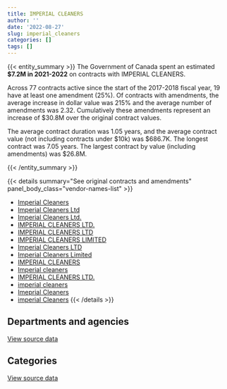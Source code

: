 ```yaml
---
title: IMPERIAL CLEANERS
author: ''
date: '2022-08-27'
slug: imperial_cleaners
categories: []
tags: []
---
```


<script src="/rmarkdown-libs/htmlwidgets/htmlwidgets.js"></script>
<link href="/rmarkdown-libs/datatables-css/datatables-crosstalk.css" rel="stylesheet" />
<script src="/rmarkdown-libs/datatables-binding/datatables.js"></script>
<script src="/rmarkdown-libs/jquery/jquery-3.6.0.min.js"></script>
<link href="/rmarkdown-libs/dt-core-bootstrap/css/dataTables.bootstrap.min.css" rel="stylesheet" />
<link href="/rmarkdown-libs/dt-core-bootstrap/css/dataTables.bootstrap.extra.css" rel="stylesheet" />
<script src="/rmarkdown-libs/dt-core-bootstrap/js/jquery.dataTables.min.js"></script>
<script src="/rmarkdown-libs/dt-core-bootstrap/js/dataTables.bootstrap.min.js"></script>
<link href="/rmarkdown-libs/crosstalk/css/crosstalk.min.css" rel="stylesheet" />
<script src="/rmarkdown-libs/crosstalk/js/crosstalk.min.js"></script>
<script src="/rmarkdown-libs/htmlwidgets/htmlwidgets.js"></script>
<link href="/rmarkdown-libs/datatables-css/datatables-crosstalk.css" rel="stylesheet" />
<script src="/rmarkdown-libs/datatables-binding/datatables.js"></script>
<script src="/rmarkdown-libs/jquery/jquery-3.6.0.min.js"></script>
<link href="/rmarkdown-libs/dt-core-bootstrap/css/dataTables.bootstrap.min.css" rel="stylesheet" />
<link href="/rmarkdown-libs/dt-core-bootstrap/css/dataTables.bootstrap.extra.css" rel="stylesheet" />
<script src="/rmarkdown-libs/dt-core-bootstrap/js/jquery.dataTables.min.js"></script>
<script src="/rmarkdown-libs/dt-core-bootstrap/js/dataTables.bootstrap.min.js"></script>
<link href="/rmarkdown-libs/crosstalk/css/crosstalk.min.css" rel="stylesheet" />
<script src="/rmarkdown-libs/crosstalk/js/crosstalk.min.js"></script>

{{< entity_summary >}}
The Government of Canada spent an estimated **\$7.2M in 2021-2022** on contracts with IMPERIAL CLEANERS.

Across 77 contracts active since the start of the 2017-2018 fiscal year, 19 have at least one amendment (25%). Of contracts with amendments, the average increase in dollar value was 215% and the average number of amendments was 2.32. Cumulatively these amendments represent an increase of \$30.8M over the original contract values.

The average contract duration was 1.05 years, and the average contract value (not including contracts under \$10k) was \$686.7K. The longest contract was 7.05 years. The largest contract by value (including amendments) was \$26.8M.

{{< /entity_summary >}}

{{< details summary="See original contracts and amendments" panel_body_class="vendor-names-list" >}}
- [Imperial Cleaners](https://search.open.canada.ca/en/ct/?sort=contract_value_f%20desc&page=1&search_text=%22Imperial%20Cleaners%22)
- [Imperial Cleaners Ltd](https://search.open.canada.ca/en/ct/?sort=contract_value_f%20desc&page=1&search_text=%22Imperial%20Cleaners%20Ltd%22)
- [Imperial Cleaners Ltd.](https://search.open.canada.ca/en/ct/?sort=contract_value_f%20desc&page=1&search_text=%22Imperial%20Cleaners%20Ltd.%22)
- [IMPERIAL CLEANERS LTD.](https://search.open.canada.ca/en/ct/?sort=contract_value_f%20desc&page=1&search_text=%22IMPERIAL%20CLEANERS%20LTD.%22)
- [IMPERIAL CLEANERS LTD](https://search.open.canada.ca/en/ct/?sort=contract_value_f%20desc&page=1&search_text=%22IMPERIAL%20CLEANERS%20LTD%22)
- [IMPERIAL CLEANERS LIMITED](https://search.open.canada.ca/en/ct/?sort=contract_value_f%20desc&page=1&search_text=%22IMPERIAL%20CLEANERS%20LIMITED%22)
- [Imperial Cleaners LTD](https://search.open.canada.ca/en/ct/?sort=contract_value_f%20desc&page=1&search_text=%22Imperial%20Cleaners%20LTD%22)
- [Imperial Cleaners Limited](https://search.open.canada.ca/en/ct/?sort=contract_value_f%20desc&page=1&search_text=%22Imperial%20Cleaners%20Limited%22)
- [IMPERIAL CLEANERS](https://search.open.canada.ca/en/ct/?sort=contract_value_f%20desc&page=1&search_text=%22IMPERIAL%20CLEANERS%22)
- [Imperial cleaners](https://search.open.canada.ca/en/ct/?sort=contract_value_f%20desc&page=1&search_text=%22Imperial%20cleaners%22)
- [IMPERIAL CLEANERS LTD.](https://search.open.canada.ca/en/ct/?sort=contract_value_f%20desc&page=1&search_text=%22IMPERIAL%20CLEANERS%20%20LTD.%22)
- [imperial cleaners](https://search.open.canada.ca/en/ct/?sort=contract_value_f%20desc&page=1&search_text=%22imperial%20cleaners%22)
- [Imeprial Cleaners](https://search.open.canada.ca/en/ct/?sort=contract_value_f%20desc&page=1&search_text=%22Imeprial%20Cleaners%22)
- [imperial Cleaners](https://search.open.canada.ca/en/ct/?sort=contract_value_f%20desc&page=1&search_text=%22imperial%20Cleaners%22)
{{< /details >}}

## Departments and agencies

<div id="htmlwidget-1" style="width:100%;height:auto;" class="datatables html-widget"></div>
<script type="application/json" data-for="htmlwidget-1">{"x":{"style":"bootstrap","filter":"none","vertical":false,"data":[["<a href=\"/departments/aafc-aac/\">Agriculture and Agri-Food Canada<\/a>","<a href=\"/departments/cfia-acia/\">Canadian Food Inspection Agency<\/a>","<a href=\"/departments/dnd-mdn/\">National Defence<\/a>","<a href=\"/departments/nrc-cnrc/\">National Research Council Canada<\/a>","<a href=\"/departments/pc/\">Parks Canada<\/a>","<a href=\"/departments/pwgsc-tpsgc/\">Public Services and Procurement Canada<\/a>"],[158683.92,102281.21,9847930.98,95314.57,196002.13,300790.34],[211964.66,102561.43,8147567.38,95575.71,159479.71,824.08],[211385.52,110265.83,5579415.88,95314.57,134722.39,null],[211385.52,110265.83,6209727.87,101513.58,134722.39,438557.92]],"container":"<table class=\"table table-striped table-hover row-border order-column display\">\n  <thead>\n    <tr>\n      <th>Department<\/th>\n      <th>2018-2019<\/th>\n      <th>2019-2020<\/th>\n      <th>2020-2021<\/th>\n      <th>2021-2022<\/th>\n    <\/tr>\n  <\/thead>\n<\/table>","options":{"order":[[4,"desc"]],"pageLength":10,"autoWidth":true,"columnDefs":[{"targets":1,"render":"function(data, type, row, meta) {\n    return type !== 'display' ? data : DTWidget.formatCurrency(data, \"$\", 2, 3, \",\", \".\", true, null);\n  }"},{"targets":2,"render":"function(data, type, row, meta) {\n    return type !== 'display' ? data : DTWidget.formatCurrency(data, \"$\", 2, 3, \",\", \".\", true, null);\n  }"},{"targets":3,"render":"function(data, type, row, meta) {\n    return type !== 'display' ? data : DTWidget.formatCurrency(data, \"$\", 2, 3, \",\", \".\", true, null);\n  }"},{"targets":4,"render":"function(data, type, row, meta) {\n    return type !== 'display' ? data : DTWidget.formatCurrency(data, \"$\", 2, 3, \",\", \".\", true, null);\n  }"},{"width":"16%","targets":[1,2,3,4]},{"className":"dt-right","targets":[1,2,3,4]}],"orderClasses":false}},"evals":["options.columnDefs.0.render","options.columnDefs.1.render","options.columnDefs.2.render","options.columnDefs.3.render"],"jsHooks":[]}</script>
<p class="text-right">
<a href="https://github.com/GoC-Spending/contracts-data/tree/main/data/out/vendors/imperial_cleaners/summary_by_fiscal_year_by_department.csv" class="source-data-link btn btn-link">View source data</a>
</p>

## Categories

<div id="htmlwidget-2" style="width:100%;height:auto;" class="datatables html-widget"></div>
<script type="application/json" data-for="htmlwidget-2">{"x":{"style":"bootstrap","filter":"none","vertical":false,"data":[["<a href=\"/categories/1_facilities_and_construction/\">Facilities and construction<\/a>","<a href=\"/categories/2_professional_services/\">Professional services<\/a>"],[10345492.42,355510.73],[8694248.48,23724.5],[6131104.2,null],[7039169.58,167003.53]],"container":"<table class=\"table table-striped table-hover row-border order-column display\">\n  <thead>\n    <tr>\n      <th>Category<\/th>\n      <th>2018-2019<\/th>\n      <th>2019-2020<\/th>\n      <th>2020-2021<\/th>\n      <th>2021-2022<\/th>\n    <\/tr>\n  <\/thead>\n<\/table>","options":{"order":[[4,"desc"]],"dom":"t","pageLength":30,"autoWidth":true,"columnDefs":[{"targets":1,"render":"function(data, type, row, meta) {\n    return type !== 'display' ? data : DTWidget.formatCurrency(data, \"$\", 2, 3, \",\", \".\", true, null);\n  }"},{"targets":2,"render":"function(data, type, row, meta) {\n    return type !== 'display' ? data : DTWidget.formatCurrency(data, \"$\", 2, 3, \",\", \".\", true, null);\n  }"},{"targets":3,"render":"function(data, type, row, meta) {\n    return type !== 'display' ? data : DTWidget.formatCurrency(data, \"$\", 2, 3, \",\", \".\", true, null);\n  }"},{"targets":4,"render":"function(data, type, row, meta) {\n    return type !== 'display' ? data : DTWidget.formatCurrency(data, \"$\", 2, 3, \",\", \".\", true, null);\n  }"},{"width":"16%","targets":[1,2,3,4]},{"className":"dt-right","targets":[1,2,3,4]}],"orderClasses":false,"lengthMenu":[10,25,30,50,100]}},"evals":["options.columnDefs.0.render","options.columnDefs.1.render","options.columnDefs.2.render","options.columnDefs.3.render"],"jsHooks":[]}</script>
<p class="text-right">
<a href="https://github.com/GoC-Spending/contracts-data/tree/main/data/out/vendors/imperial_cleaners/summary_by_fiscal_year_by_category.csv" class="source-data-link btn btn-link">View source data</a>
</p>
